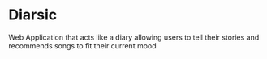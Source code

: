 # Diarsic

Web Application that acts like a diary allowing users to tell their stories and recommends songs to fit their current mood

